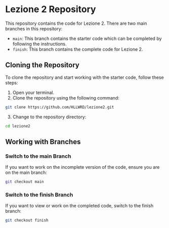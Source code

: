 # Lezione 2 Repository

This repository contains the code for Lezione 2. There are two main branches in this repository:
- `main`: This branch contains the starter code which can be completed by following the instructions.
- `finish`: This branch contains the complete code for Lezione 2.

## Cloning the Repository

To clone the repository and start working with the starter code, follow these steps:

1. Open your terminal.
2. Clone the repository using the following command:

```bash
git clone https://github.com/HLLWRD/lezione2.git
```
3.	Change to the repository directory:
```bash
cd lezione2
```
## Working with Branches

### Switch to the main Branch
If you want to work on the incomplete version of the code, ensure you are on the main branch:
```bash
git checkout main
```
### Switch to the finish Branch
If you want to view or work on the completed code, switch to the finish branch:
```bash
git checkout finish
```
